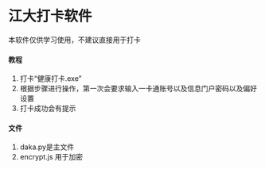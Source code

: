 # 江大打卡软件

</strong>本软件仅供学习使用，不建议直接用于打卡</strong>

#### 教程

1. 打卡“健康打卡.exe”
2. 根据步骤进行操作，第一次会要求输入一卡通账号以及信息门户密码以及偏好设置
3. 打卡成功会有提示

#### 文件
1. daka.py是主文件
2. encrypt.js 用于加密

